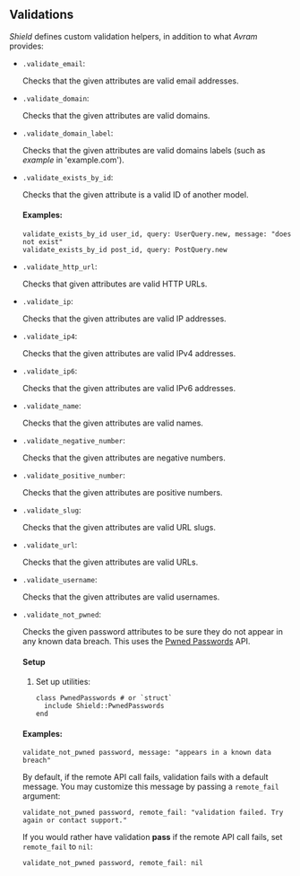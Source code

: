 ## Validations

*Shield* defines custom validation helpers, in addition to what *Avram* provides:

- `.validate_email`:

  Checks that the given attributes are valid email addresses.

- `.validate_domain`:

  Checks that the given attributes are valid domains.

- `.validate_domain_label`:

  Checks that the given attributes are valid domains labels (such as *example* in 'example.com').

- `.validate_exists_by_id`:

  Checks that the given attribute is a valid ID of another model.

  #### Examples:

  ```crystal
  validate_exists_by_id user_id, query: UserQuery.new, message: "does not exist"
  validate_exists_by_id post_id, query: PostQuery.new
  ```

- `.validate_http_url`:

  Checks that given attributes are valid HTTP URLs.

- `.validate_ip`:

  Checks that the given attributes are valid IP addresses.

- `.validate_ip4`:

  Checks that the given attributes are valid IPv4 addresses.

- `.validate_ip6`:

  Checks that the given attributes are valid IPv6 addresses.

- `.validate_name`:

  Checks that the given attributes are valid names.

- `.validate_negative_number`:

  Checks that the given attributes are negative numbers.

- `.validate_positive_number`:

  Checks that the given attributes are positive numbers.

- `.validate_slug`:

  Checks that the given attributes are valid URL slugs.

- `.validate_url`:

  Checks that the given attributes are valid URLs.

- `.validate_username`:

  Checks that the given attributes are valid usernames.

- `.validate_not_pwned`:

  Checks the given password attributes to be sure they do not appear in any known data breach. This uses the [Pwned Passwords](https://haveibeenpwned.com/Passwords) API.

  #### Setup

  1. Set up utilities:

     ```crystal
     class PwnedPasswords # or `struct`
       include Shield::PwnedPasswords
     end
     ```

  #### Examples:

  ```crystal
  validate_not_pwned password, message: "appears in a known data breach"
  ```

  By default, if the remote API call fails, validation fails with a default message. You may customize this message by passing a `remote_fail` argument:

  ```crystal
  validate_not_pwned password, remote_fail: "validation failed. Try again or contact support."
  ```

  If you would rather have validation **pass** if the remote API call fails, set `remote_fail` to `nil`:

  ```crystal
  validate_not_pwned password, remote_fail: nil
  ```
